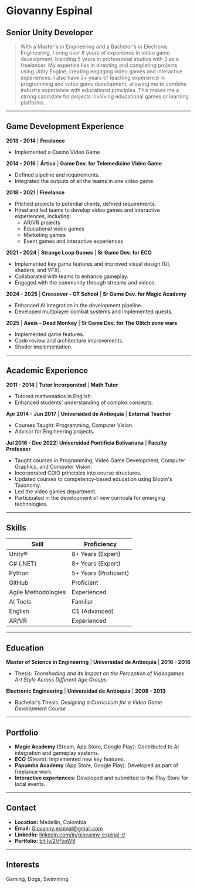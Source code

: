 # Giovanny Espinal

## Senior Unity Developer

> With a Master's in Engineering and a Bachelor's in Electronic Engineering, I bring over 8 years of experience in video game development, blending 5 years in professional studios with 3 as a freelancer. My expertise lies in directing and completing projects using Unity Engine, creating engaging video games and interactive experiences. I also have 5+ years of teaching experience in programming and video game development, allowing me to combine industry experience with educational principles. This makes me a strong candidate for projects involving educational games or learning platforms.

---

## Game Development Experience

**2013 - 2014** | **Freelance** 

*   Implemented a Casino Video Game

**2014 - 2016** | **Ártica** | **Game Dev. for Telemedicine Video Game**

*   Defined pipeline and requirements.
*   Integrated the outputs of all the teams in one video game.

**2018 - 2021** | **Freelance**

*   Pitched projects to potential clients, defined requirements.
*   Hired and led teams to develop video games and interactive experiences, including:
    *   AR/VR projects
    *   Educational video games
    *   Marketing games
    *   Event games and interactive experiences

**2021 - 2024** | **Strange Loop Games** | **Sr Game Dev. for ECO**

*   Implemented key game features and improved visual design (UI, shaders, and VFX).
*   Collaborated with teams to enhance gameplay.
*   Engaged with the community through streams and videos.

**2024 - 2025** | **Crossover - GT School** | **Sr Game Dev. for Magic Academy**

*   Enhanced AI integration in the development pipeline.
*   Developed multiplayer combat systems and implemented quests.

**2025** | **Aseis - Dead Monkey** | **Sr Game Dev. for The Glitch zone wars**

*   Implemented game features.
*   Code review and architecture improvements.
*   Shader implementation.


---

## Academic Experience

**2011 - 2014** | **Tutor Incorporated** | **Math Tutor**

*   Tutored mathematics in English.
*   Enhanced students' understanding of complex concepts.


**Apr 2014 - Jun 2017** | **Universidad de Antioquia** | **External Teacher**

*   Courses Taught: Programming, Computer Vision.
*   Advisor for Engineering projects.

**Jul 2016 - Dec 2022**| **Universidad Pontificia Bolivariana** | **Faculty Professor**

*   Taught courses in Programming, Video Game Development, Computer Graphics, and Computer Vision.
*   Incorporated CDIO principles into course structures.
*   Updated courses to competency-based education using Bloom's Taxonomy.
*   Led the video games department.
*   Participated in the development of new curricula for emerging technologies.


---

## Skills

| Skill             | Proficiency         |
| ----------------- | ------------------- |
| Unity®            | 8+ Years (Expert)   |
| C# (.NET)         | 8+ Years (Expert)   |
| Python            | 5+ Years (Proficient)|
| GitHub            | Proficient          |
| Agile Methodologies| Experienced         |
| AI Tools          | Familiar            |
| English           | C1 (Advanced)       |
| AR/VR             | Experienced         |

---

## Education

**Master of Science in Engineering** | **Universidad de Antioquia** | **2016 - 2018**

*   Thesis: *Toonshading and its Impact on the Perception of Videogames Art Style Across Different Age Groups*

**Electronic Engineering** | **Universidad de Antioquia** | **2008 - 2013**

*   Bachelor's Thesis: *Designing a Curriculum for a Video Game Development Course*

---

## Portfolio

*   **Magic Academy** (Steam, App Store, Google Play): Contributed to AI integration and gameplay systems.
*   **ECO** (Steam): Implemented new key features.
*   **Papumba Academy** (App Store, Google Play): Developed as part of freelance work.
*   **Interactive experiences**: Developed and submitted to the Play Store for local events.

---

## Contact

*   **Location:** Medellin, Colombia
*   **Email:** [Giovanny.espinal@gmail.com](mailto:Giovanny.espinal@gmail.com)
*   **LinkedIn:** [linkedin.com/in/giovanny-espinal-r/](https://linkedin.com/in/giovanny-espinal-r/)
*   **Portfolio:** [bit.ly/2Vf5oW9](https://bit.ly/2Vf5oW9)

---

## Interests

Gaming, Dogs, Swimming
